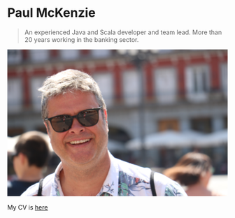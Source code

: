 # Paul McKenzie 

> An experienced Java and Scala developer and team lead. More than 20 years working in the banking sector.

![image](pmk-photo.jpeg)

My CV is [here](PaulMcKenzie.md)
